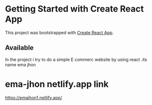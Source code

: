 # Getting Started with Create React App

This project was bootstrapped with [Create React App](https://github.com/facebook/create-react-app).

## Available 

In the project i try to do a simple E commerc website by using react .its name ema jhon


# ema-jhon netlify.app link
https://emajhon1.netlify.app/